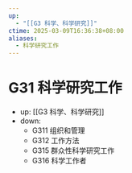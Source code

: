 ```yaml
---
up:
  - "[[G3 科学、科学研究]]"
ctime: 2025-03-09T16:36:38+08:00
aliases:
  - 科学研究工作
---
```


# G31 科学研究工作

- up: [[G3 科学、科学研究]]
- down:	
	- G311 组织和管理
	- G312 工作方法
	- G315 群众性科学研究工作
	- G316 科学工作者
	
